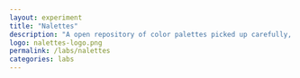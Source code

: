```yaml
---
layout: experiment 
title: "Nalettes"
description: "A open repository of color palettes picked up carefully, inspired from nature."
logo: nalettes-logo.png
permalink: /labs/nalettes
categories: labs
---
```

